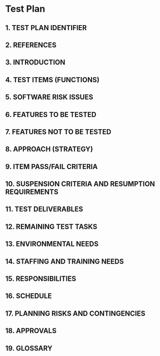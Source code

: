# Test Plan

## 1. TEST PLAN IDENTIFIER
## 2. REFERENCES
## 3. INTRODUCTION
## 4. TEST ITEMS (FUNCTIONS)
## 5. SOFTWARE RISK ISSUES
## 6. FEATURES TO BE TESTED
## 7. FEATURES NOT TO BE TESTED
## 8. APPROACH (STRATEGY)
## 9. ITEM PASS/FAIL CRITERIA
## 10. SUSPENSION CRITERIA AND RESUMPTION REQUIREMENTS
## 11. TEST DELIVERABLES
## 12. REMAINING TEST TASKS
## 13. ENVIRONMENTAL NEEDS
## 14. STAFFING AND TRAINING NEEDS
## 15. RESPONSIBILITIES
## 16. SCHEDULE
## 17. PLANNING RISKS AND CONTINGENCIES
## 18. APPROVALS
## 19. GLOSSARY
